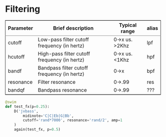 # Filtering

<table border="2" cellspacing="0" cellpadding="6" rules="groups" frame="hsides">


<colgroup>
<col  class="org-left" />

<col  class="org-left" />

<col  class="org-left" />

<col  class="org-left" />
</colgroup>
<thead>
<tr>
<th scope="col" class="org-left">Parameter</th>
<th scope="col" class="org-left">Brief description</th>
<th scope="col" class="org-left">Typical range</th>
<th scope="col" class="org-left">alias</th>
</tr>
</thead>

<tbody>
<tr>
<td class="org-left">cutoff</td>
<td class="org-left">Low-pass filter cutoff frequency (in hertz)</td>
<td class="org-left">0-&gt;x us. &gt;2Khz</td>
<td class="org-left">lpf</td>
</tr>


<tr>
<td class="org-left">hcutoff</td>
<td class="org-left">High-pass filter cutoff frequency (in hertz)</td>
<td class="org-left">0-&gt;x us. &lt;1Khz</td>
<td class="org-left">hpf</td>
</tr>


<tr>
<td class="org-left">bandf</td>
<td class="org-left">Bandpass filter cutoff frequency (in hertz)</td>
<td class="org-left">0-&gt;x</td>
<td class="org-left">bpf</td>
</tr>


<tr>
<td class="org-left">resonance</td>
<td class="org-left">Filter resonance</td>
<td class="org-left">0-&gt;.99</td>
<td class="org-left">res</td>
</tr>


<tr>
<td class="org-left">bandqf</td>
<td class="org-left">Bandpass resonance</td>
<td class="org-left">0-&gt;.99</td>
<td class="org-left">???</td>
</tr>
</tbody>
</table>

```python
@swim
def test_fx(p=0.25):
    D('jvbass',
        midinote='C|C|Eb|G|Bb',
        cutoff='rand*7000', resonance='rand/2', amp=1
    )
    again(test_fx, p=0.5)
```



